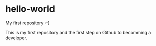 hello-world
===========

My first repository :-)

This is my first repository and the first step on Github to becomming a developer.
